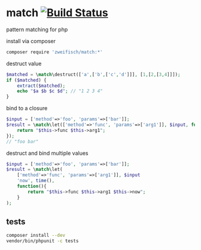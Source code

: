 # match [![Build Status](https://travis-ci.org/zweifisch/php-pattern-matching.png?branch=master)](https://travis-ci.org/zweifisch/php-pattern-matching)

pattern matching for php

install via composer
```sh
composer require 'zweifisch/match:*'
```

destruct value
```php
$matched = \match\destruct(['a',['b',['c','d']]], [1,[2,[3,4]]]);
if ($matched) {
	extract($matched);
	echo "$a $b $c $d"; // "1 2 3 4"
}
```

bind to a closure
```php
$input = ['method'=>'foo', 'params'=>['bar']];
$result = \match\let(['method'=>'func', 'params'=>['arg1']], $input, function(){
	return "$this->func $this->arg1";
});
// "foo bar"
```

destruct and bind multiple values
```php
$input = ['method'=>'foo', 'params'=>['bar']];
$result = \match\let(
	['method'=>'func', 'params'=>['arg1']], $input
	'now', time(),
	function(){
		return "$this->func $this->arg1 $this->now";
	}
);
```

## tests

```sh
composer install --dev
vendor/bin/phpunit -c tests
```
